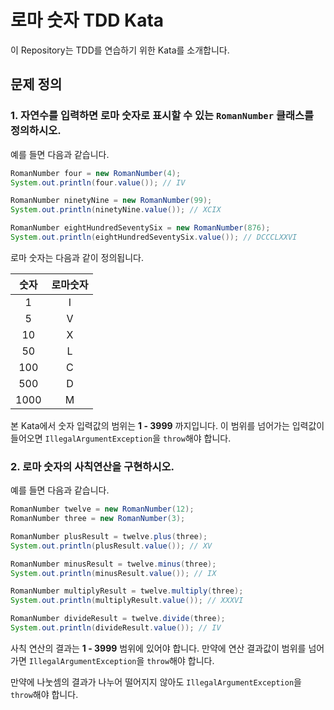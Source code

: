 # 로마 숫자 TDD Kata

이 Repository는 TDD를 연습하기 위한 Kata를 소개합니다.

## 문제 정의

### 1. 자연수를 입력하면 로마 숫자로 표시할 수 있는 `RomanNumber` 클래스를 정의하시오.

예를 들면 다음과 같습니다.

```java
RomanNumber four = new RomanNumber(4);
System.out.println(four.value()); // IV

RomanNumber ninetyNine = new RomanNumber(99);
System.out.println(ninetyNine.value()); // XCIX

RomanNumber eightHundredSeventySix = new RomanNumber(876);
System.out.println(eightHundredSeventySix.value()); // DCCCLXXVI
```

로마 숫자는 다음과 같이 정의됩니다.

| 숫자 | 로마숫자 |
|:----:|:--------:|
|  1   |    I     |
|  5   |    V     |
|  10  |    X     |
|  50  |    L     |
| 100  |    C     |
| 500  |    D     |
| 1000 |    M     |

본 Kata에서 숫자 입력값의 범위는 **1 - 3999** 까지입니다. 
이 범위를 넘어가는 입력값이 들어오면 `IllegalArgumentException`을 `throw`해야 합니다.

### 2. 로마 숫자의 사칙연산을 구현하시오.

예를 들면 다음과 같습니다.

```java
RomanNumber twelve = new RomanNumber(12);
RomanNumber three = new RomanNumber(3);

RomanNumber plusResult = twelve.plus(three);
System.out.println(plusResult.value()); // XV

RomanNumber minusResult = twelve.minus(three);
System.out.println(minusResult.value()); // IX

RomanNumber multiplyResult = twelve.multiply(three);
System.out.println(multiplyResult.value()); // XXXVI

RomanNumber divideResult = twelve.divide(three);
System.out.println(divideResult.value()); // IV
```

사칙 연산의 결과는 **1 - 3999** 범위에 있어야 합니다. 만약에 연산 결과값이 범위를 넘어가면 `IllegalArgumentException`을 `throw`해야 합니다.

만약에 나눗셈의 결과가 나누어 떨어지지 않아도 `IllegalArgumentException`을 `throw`해야 합니다.

